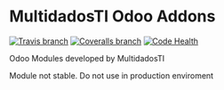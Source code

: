 # MultidadosTI Odoo Addons
[![Travis branch](https://img.shields.io/travis/multidadosti-erp/multidadosti-addons/develop.svg?style=flat-square)](https://travis-ci.org/multidadosti-erp/multidadosti-addons)
[![Coveralls branch](https://img.shields.io/coveralls/multidadosti-erp/multidadosti-addons/develop.svg?style=flat-square)](https://coveralls.io/repos/github/multidadosti-erp/multidadosti-addons/badge.svg?branch=develop)
[![Code Health](https://landscape.io/github/multidadosti-erp/multidadosti-addons/develop/landscape.svg)](https://landscape.io/github/multidadosti-erp/multidadosti-addons/develop)

Odoo Modules developed by MultidadosTI

Module not stable. Do not use in production enviroment


